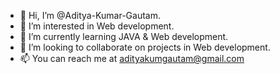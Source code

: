 - 👋 Hi, I’m @Aditya-Kumar-Gautam.
- 👀 I’m interested in Web development.
- 🌱 I’m currently learning JAVA & Web development.
- 💞️ I’m looking to collaborate on projects in Web development.
- 📫 You can reach me at adityakumgautam@gmail.com
<!---
Aditya-Kumar-Gautam/Aditya-Kumar-Gautam is a ✨ special ✨ repository because its `README.md` (this file) appears on your GitHub profile.
You can click the Preview link to take a look at your changes.
--->
